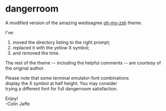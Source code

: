 # dangerroom

A modified version of the amazing wedisagree [oh-my-zsh](https://github.com/robbyrussell/oh-my-zsh) theme.

I've:

1. moved the directory listing to the right prompt;
2. replaced it with the yellow X symbol;
3. and removed the time.

The rest of the theme -- including the helpful comments --
are courtesy of the original author.

Please note that some terminal emulator-font combinations  
display the X symbol at half height. You may consider  
trying a different font for full dangerroom satisfaction.  

Enjoy!  
-Colin Jaffe